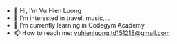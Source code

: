 - 👋 Hi, I’m Vu Hien Luong
- 👀 I’m interested in travel, music,...
- 🌱 I’m currently learning in Codegym Academy
- 📫 How to reach me: vuhienluong.td151218@gmail.com

<!---
luongvuc0622i1/luongvuc0622i1 is a ✨ special ✨ repository because its `README.md` (this file) appears on your GitHub profile.
You can click the Preview link to take a look at your changes.
--->
